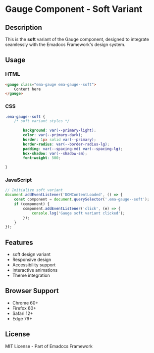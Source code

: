 # Gauge Component - Soft Variant

## Description
This is the **soft** variant of the Gauge component, designed to integrate seamlessly with the Emadocs Framework's design system.

## Usage

### HTML
```html
<gauge class="ema-gauge ema-gauge--soft">
    Content here
</gauge>
```

### CSS
```css
.ema-gauge--soft {
    /* soft variant styles */
    
        background: var(--primary-light);
        color: var(--primary-dark);
        border: 1px solid var(--primary);
        border-radius: var(--border-radius-lg);
        padding: var(--spacing-md) var(--spacing-lg);
        box-shadow: var(--shadow-sm);
        font-weight: 500;
    
}
```

### JavaScript
```javascript
// Initialize soft variant
document.addEventListener('DOMContentLoaded', () => {
    const component = document.querySelector('.ema-gauge--soft');
    if (component) {
        component.addEventListener('click', (e) => {
            console.log('Gauge soft variant clicked');
        });
    }
});
```

## Features
- soft design variant
- Responsive design
- Accessibility support
- Interactive animations
- Theme integration

## Browser Support
- Chrome 60+
- Firefox 60+
- Safari 12+
- Edge 79+

## License
MIT License - Part of Emadocs Framework
